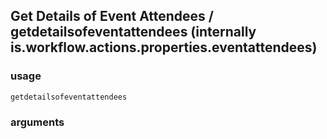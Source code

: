 
## Get Details of Event Attendees / getdetailsofeventattendees (internally is.workflow.actions.properties.eventattendees)

### usage
`getdetailsofeventattendees `

### arguments

